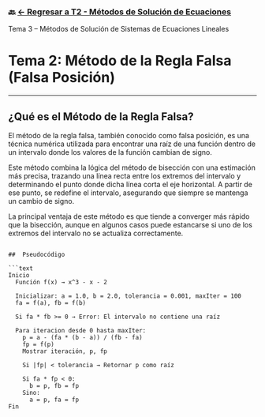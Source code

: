 ### 🔙 [← Regresar a T2 - Métodos de Solución de Ecuaciones](https://github.com/ANTONY2812/M-todosNum-ricosLalo/tree/main/T2%20-%20M%C3%A9todos%20de%20Soluci%C3%B3n%20de%20Ecuaciones)
Tema 3 – Métodos de Solución de Sistemas de Ecuaciones Lineales

#  Tema 2: Método de la Regla Falsa (Falsa Posición)



---

##  ¿Qué es el Método de la Regla Falsa?

El método de la regla falsa, también conocido como falsa posición, es una técnica numérica utilizada para encontrar una raíz de una función dentro de un intervalo donde los valores de la función cambian de signo.

Este método combina la lógica del método de bisección con una estimación más precisa, trazando una línea recta entre los extremos del intervalo y determinando el punto donde dicha línea corta el eje horizontal. A partir de ese punto, se redefine el intervalo, asegurando que siempre se mantenga un cambio de signo.

La principal ventaja de este método es que tiende a converger más rápido que la bisección, aunque en algunos casos puede estancarse si uno de los extremos del intervalo no se actualiza correctamente.

```

##  Pseudocódigo

```text
Inicio
  Función f(x) → x^3 - x - 2

  Inicializar: a = 1.0, b = 2.0, tolerancia = 0.001, maxIter = 100
  fa = f(a), fb = f(b)

  Si fa * fb >= 0 → Error: El intervalo no contiene una raíz

  Para iteracion desde 0 hasta maxIter:
    p = a - (fa * (b - a)) / (fb - fa)
    fp = f(p)
    Mostrar iteración, p, fp

    Si |fp| < tolerancia → Retornar p como raíz

    Si fa * fp < 0:
      b = p, fb = fp
    Sino:
      a = p, fa = fp
Fin
````
